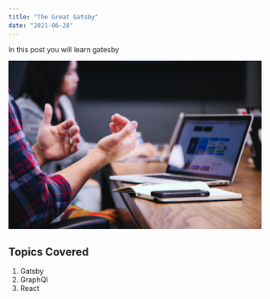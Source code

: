 ```yaml
---
title: "The Great Gatsby"
date: "2021-06-28"
---
```


In this post you will learn gatesby

![Grass](./grass.jpg)

## Topics Covered

1. Gatsby
2. GraphQl
3. React